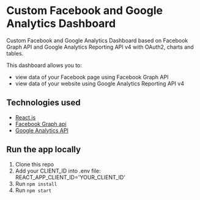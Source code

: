 # Custom Facebook and Google Analytics Dashboard

Custom Facebook and Google Analytics Dashboard based on Facebook Graph API and Google Analytics Reporting API v4 with OAuth2, charts and tables.

This dashboard allows you to:
- view data of your Facebook page using Facebook Graph API
- view data of your website using Google Analytics Reporting API v4

## Technologies used

- [React.js](https://reactjs.org/)
- [Facebook Graph api](https://developers.facebook.com/docs/graph-api)
- [Google Analytics API](https://developers.google.com/analytics/devguides/reporting/core/v4)

## Run the app locally

1. Clone this repo
2. Add your CLIENT_ID into .env file:
    REACT_APP_CLIENT_ID='YOUR_CLIENT_ID'
3. Run ```npm install```
4. Run ```npm start```

